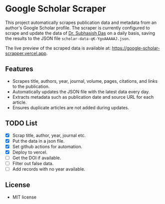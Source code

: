 # Google Scholar Scraper
This project automatically scrapes publication data and metadata from an author's Google Scholar profile. The scraper is currently configured to scrape and update the data of [Dr. Subhasish Das](https://scholar.google.com/citations?view_op=list_works&hl=en&hl=en&user=qK-YgxAAAAAJ&sortby=pubdate) on a daily basis, saving the results to the JSON file `scholar-data-qK-YgxAAAAAJ.json`.

The live preview of the scraped data is available at: https://google-scholar-scrapper.vercel.app.


## Features
- Scrapes title, authors, year, journal, volume, pages, citations, and links to the publication.
- Automatically updates the JSON file with the latest data every day.
- Extracts metadata such as publication date and source URL for each article.
- Ensures duplicate articles are not added during updates.

## TODO List

- [x] Scrap title, author, year, journal etc. 
- [x] Put the data in a json file.
- [x] Set github actions for automation.
- [x] Deploy to vercel.
- [ ] Get the DOI if available. 
- [ ] Filter out false data.
- [ ] Add records with no year available. 

## License 
- MIT license
